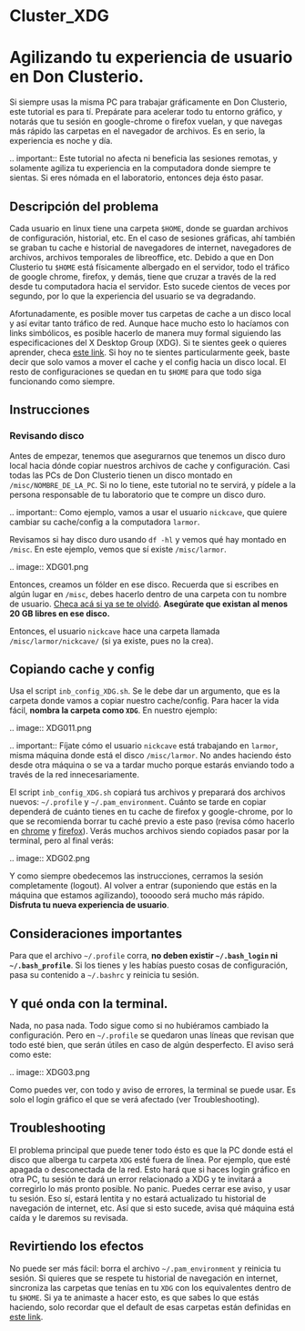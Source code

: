 Cluster_XDG
===========

# Agilizando tu experiencia de usuario en Don Clusterio.

Si siempre usas la misma PC para trabajar gráficamente en Don Clusterio, este tutorial es para tí. Prepárate para acelerar todo tu entorno gráfico, y notarás que tu sesión en google-chrome o firefox vuelan, y que navegas más rápido las carpetas en el navegador de archivos. Es en serio, la experiencia es noche y día.

.. important:: Este tutorial no afecta ni beneficia las sesiones remotas, y solamente agiliza tu experiencia en la computadora donde 
siempre te sientas. Si eres nómada en el laboratorio, entonces deja ésto pasar.

## Descripción del problema

Cada usuario en linux tiene una carpeta `$HOME`, donde se guardan archivos de configuración, historial, etc. En el caso de sesiones gráficas, ahí también se graban tu cache e historial de navegadores de internet, navegadores de archivos, archivos temporales de libreoffice, etc. Debido a que en Don Clusterio tu `$HOME` está físicamente albergado en el servidor, todo el tráfico de google chrome, firefox, y demás, tiene que cruzar a través de la red desde tu computadora hacia el servidor. Esto sucede cientos de veces por segundo, por lo que la experiencia del usuario se va degradando.

Afortunadamente, es posible mover tus carpetas de cache a un disco local y así evitar tanto tráfico de red. Aunque hace mucho esto lo hacíamos con links simbólicos, es posible hacerlo de manera muy formal siguiendo las especificaciones del X Desktop Group (XDG). Si te sientes geek o quieres aprender, checa [este link](https://specifications.freedesktop.org/basedir-spec/latest/index.html). Si hoy no te sientes particularmente geek, baste decir que solo vamos a mover el cache y el config hacia un disco local. El resto de configuraciones se quedan en tu `$HOME` para que todo siga funcionando como siempre.

## Instrucciones

### Revisando disco

Antes de empezar, tenemos que asegurarnos que tenemos un disco duro local hacia dónde copiar nuestros archivos de cache y configuración. Casi todas las PCs de Don Clusterio tienen un disco montado en `/misc/NOMBRE_DE_LA_PC`. Si no lo tiene, este tutorial no te servirá, y pídele a la persona responsable de tu laboratorio que te compre un disco duro. 

.. important:: Como ejemplo, vamos a usar el usuario `nickcave`, que quiere cambiar su cache/config a la computadora `larmor`.

Revisamos si hay disco duro usando `df -hl` y vemos qué hay montado en `/misc`. En este ejemplo, vemos que sí existe `/misc/larmor`.

.. image:: XDG01.png


Entonces, creamos un fólder en ese disco. Recuerda que si escribes en algún lugar en `/misc`, debes hacerlo dentro de una carpeta con tu 
nombre de usuario. [Checa acá si ya se te olvidó](./Cluster-Folder-almacenamiento-misc). **Asegúrate que existan al menos 20 GB libres en 
ese 
disco.**

Entonces, el usuario `nickcave` hace una carpeta llamada `/misc/larmor/nickcave/` (si ya existe, pues no la crea).

## Copiando cache y config

Usa el script `inb_config_XDG.sh`. Se le debe dar un argumento, que es la carpeta donde vamos a copiar nuestro cache/config. Para hacer la vida fácil, **nombra la carpeta como `XDG`**. En nuestro ejemplo:

.. image:: XDG011.png

.. important:: Fíjate cómo el usuario `nickcave` está trabajando en `larmor`, misma máquina donde está el disco `/misc/larmor`. No 
andes haciendo ésto desde otra máquina o se va a tardar mucho porque estarás enviando todo a través de la red innecesariamente.

El script `inb_config_XDG.sh` copiará tus archivos y preparará dos archivos nuevos: `~/.profile` y `~/.pam_environment`. Cuánto se tarde en copiar dependerá de cuánto tienes en tu cache de firefox y google-chrome, por lo que se recomienda borrar tu caché previo a este paso (revisa cómo hacerlo en [chrome](https://support.google.com/accounts/answer/32050?hl=es-419&co=GENIE.Platform%3DDesktop) y [firefox](https://support.mozilla.org/es/kb/limpia-la-cache-y-elimina-los-archivos-temporales-)). Verás muchos archivos siendo copiados pasar por la terminal, pero al final verás:

.. image:: XDG02.png

Y como siempre obedecemos las instrucciones, cerramos la sesión completamente (logout). Al volver a entrar (suponiendo que estás en la máquina que estamos agilizando), toooodo será mucho más rápido. **Disfruta tu nueva experiencia de usuario**.

## Consideraciones importantes
Para que el archivo `~/.profile` corra, **no deben existir `~/.bash_login` ni `~/.bash_profile`**. Si los tienes y les habías puesto cosas de configuración, pasa su contenido a `~/.bashrc` y reinicia tu sesión.


## Y qué onda con la terminal.

Nada, no pasa nada. Todo sigue como si no hubiéramos cambiado la configuración. Pero en `~/.profile` se quedaron unas líneas que revisan que todo esté bien, que serán útiles en caso de algún desperfecto. El aviso será como este:

.. image:: XDG03.png

Como puedes ver, con todo y aviso de errores, la terminal se puede usar. Es solo el login gráfico el que se verá afectado (ver Troubleshooting).

## Troubleshooting

El problema principal que puede tener todo ésto es que la PC donde está el disco que alberga tu carpeta `XDG` esté fuera de línea. Por ejemplo, que esté apagada o desconectada de la red. Esto hará que si haces login gráfico en otra PC, tu sesión te dará un error relacionado a XDG y te invitará a corregirlo lo más pronto posible. No panic. Puedes cerrar ese aviso, y usar tu sesión. Eso sí, estará lentita y no estará actualizado tu historial de navegación de internet, etc. Así que si esto sucede, avisa qué máquina está caída y le daremos su revisada.

## Revirtiendo los efectos

No puede ser más fácil: borra el archivo `~/.pam_environment` y reinicia tu sesión. Si quieres que se respete tu historial de navegación en internet, sincroniza las carpetas que tenías en tu `XDG` con los equivalentes dentro de tu `$HOME`. Si ya te animaste a hacer esto, es que sabes lo que estás haciendo, solo recordar que el default de esas carpetas están definidas en  [este link](https://specifications.freedesktop.org/basedir-spec/latest/index.html).






